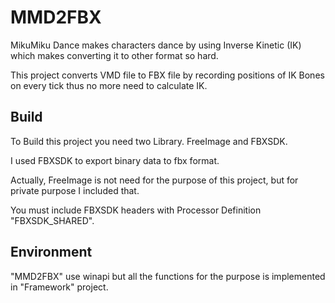 # MMD2FBX

MikuMiku Dance makes characters dance by using Inverse Kinetic (IK) which makes converting it to other format so hard.

This project converts VMD file to FBX file by recording positions of IK Bones on every tick thus no more need to calculate IK.

## Build
To Build this project you need two Library. FreeImage and FBXSDK.

I used FBXSDK to export binary data to fbx format. 

Actually, FreeImage is not need for the purpose of this project, but for private purpose I included that.

You must include FBXSDK headers with Processor Definition "FBXSDK_SHARED".

## Environment

"MMD2FBX" use winapi but all the functions for the purpose is implemented in "Framework" project. 
